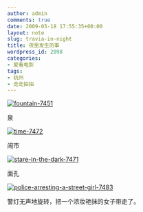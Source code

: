 ```yaml
---
author: admin
comments: true
date: 2009-05-18 17:55:35+00:00
layout: note
slug: travia-in-night
title: 夜里发生的事
wordpress_id: 2098
categories:
- 爱看电影
tags:
- 杭州
- 走走拍拍
---
```


[![fountain-7451](http://farm4.static.flickr.com/3611/3543254460_9082c5bbdc.jpg)](http://www.flickr.com/photos/lookoo/3543254460/)

泉

[![time-7472](http://farm3.static.flickr.com/2123/3543261932_7cc6b39759.jpg)](http://www.flickr.com/photos/lookoo/3543261932/)

闹市

[![stare-in-the-dark-7471](http://farm3.static.flickr.com/2301/3543250992_04b1de8f90.jpg)](http://www.flickr.com/photos/lookoo/3543250992/)

面孔

[![police-arresting-a-street-girl-7483](http://farm3.static.flickr.com/2127/3543252378_0d1a971179.jpg)](http://www.flickr.com/photos/lookoo/3543252378/)

警灯无声地旋转，把一个浓妆艳抹的女子带走了。
